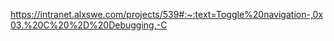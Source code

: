 https://intranet.alxswe.com/projects/539#:~:text=Toggle%20navigation-,0x03.%20C%20%2D%20Debugging,-C
